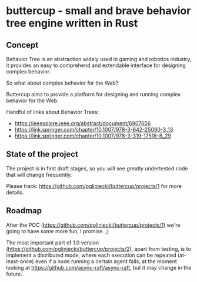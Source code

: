 # buttercup - small and brave behavior tree engine written in Rust

## Concept

Behavior Tree is an abstraction widely used in gaming and robotics industry, it provides an easy to comprehend and extendable interface for designing complex behavior. 

So what about complex behavior for the Web? 

Buttercup aims to provide a platform for designing and running complex behavior for the Web.

Handful of links about Behavior Trees: 
- https://ieeexplore.ieee.org/abstract/document/6907656
- https://link.springer.com/chapter/10.1007/978-3-642-25090-3_13
- https://link.springer.com/chapter/10.1007/978-3-319-17518-8_29

## State of the project

The project is in first draft stages, so you will see greatly undertested code that will change frequently. 

Please track: https://github.com/pgliniecki/buttercup/projects/1 for more details. 

## Roadmap

After the POC (https://github.com/pgliniecki/buttercup/projects/1) we're going to have some more fun, I promise. ;)

The most important part of 1.0 version (https://github.com/pgliniecki/buttercup/projects/2), apart from testing, is to implement a distributed mode, where each execution can be repeated (at-least-once) even if a node running a certain agent fails, at the moment looking at https://github.com/async-raft/async-raft, but it may change in the future. 

